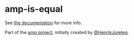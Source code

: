 # amp-is-equal

See [the documentation](http://amp-project.com#amp-is-equal) for more info.

Part of the [amp project](http://amp-project.com#amp-is-equal), initially created by [@HenrikJoreteg](http://twitter.com/henrikjoreteg).